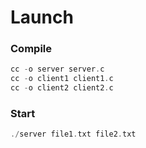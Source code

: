 # Launch

### Compile
```c
cc -o server server.c
cc -o client1 client1.c
cc -o client2 client2.c
```

### Start
```c
./server file1.txt file2.txt
```